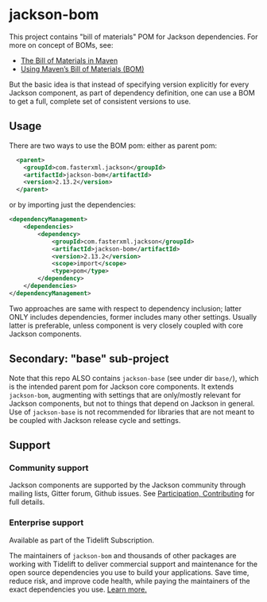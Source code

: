 # jackson-bom

This project contains "bill of materials" POM for Jackson dependencies.
For more on concept of BOMs, see:

* [The Bill of Materials in Maven](https://dzone.com/articles/the-bill-of-materials-in-maven)
* [Using Maven’s Bill of Materials (BOM)](https://reflectoring.io/maven-bom/)

But the basic idea is that instead of specifying version explicitly for every Jackson
component, as part of dependency definition, one can use a BOM to get a full, complete
set of consistent versions to use.

## Usage

There are two ways to use the BOM pom: either as parent pom:

```xml
  <parent>
    <groupId>com.fasterxml.jackson</groupId>
    <artifactId>jackson-bom</artifactId>
    <version>2.13.2</version>
  </parent>
```

or by importing just the dependencies:

```xml
<dependencyManagement>
    <dependencies>
        <dependency>
            <groupId>com.fasterxml.jackson</groupId>
            <artifactId>jackson-bom</artifactId>
            <version>2.13.2</version>
            <scope>import</scope>
            <type>pom</type>
        </dependency>   
    </dependencies>
</dependencyManagement>
```

Two approaches are same with respect to dependency inclusion; latter ONLY includes dependencies,
former includes many other settings.
Usually latter is preferable, unless component is very closely coupled with core Jackson components.

## Secondary: "base" sub-project

Note that this repo ALSO contains `jackson-base` (see under dir `base/`), which is the intended
parent pom for Jackson core components.
It extends `jackson-bom`, augmenting with settings that
are only/mostly relevant for Jackson components, but not to things that depend on Jackson in general.
Use of `jackson-base` is not recommended for libraries that are not meant to be coupled with Jackson
release cycle and settings.

## Support

### Community support

Jackson components are supported by the Jackson community through mailing lists, Gitter forum,
Github issues. See [Participation, Contributing](../../../jackson#participation-contributing)
for full details.

### Enterprise support

Available as part of the Tidelift Subscription.

The maintainers of `jackson-bom` and thousands of other packages are working with Tidelift to deliver
commercial support and maintenance for the open source dependencies you use to build your applications.
Save time, reduce risk, and improve code health, while paying the maintainers of the exact dependencies
you use.
[Learn more.](https://tidelift.com/subscription/pkg/maven-com-fasterxml-jackson-jackson-bom?utm_source=maven-com-fasterxml-jackson-jackson-bom&utm_medium=referral&utm_campaign=enterprise&utm_term=repo)
